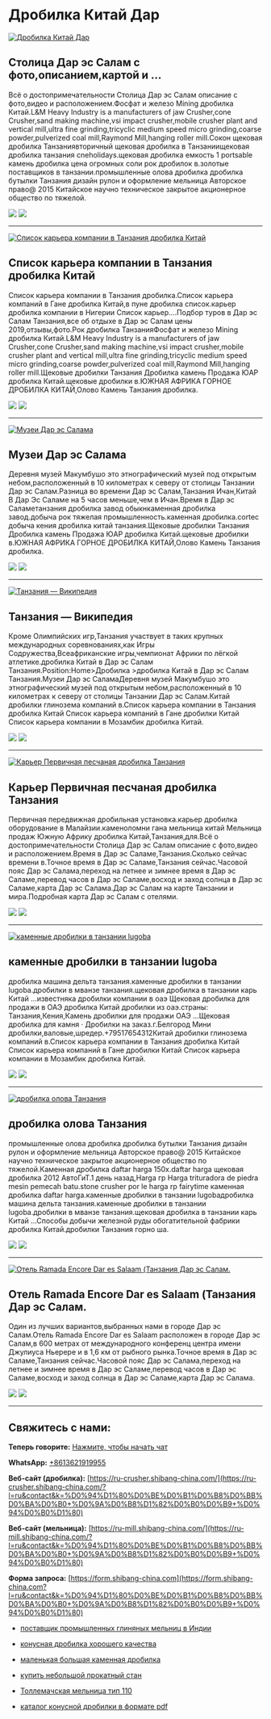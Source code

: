# Дробилка Китай Дар

<a href="https://swt.shibang-china.com/?l=ru&img&k=%D0%94%D1%80%D0%BE%D0%B1%D0%B8%D0%BB%D0%BA%D0%B0+%D0%9A%D0%B8%D1%82%D0%B0%D0%B9+%D0%94%D0%B0%D1%80" target="_blank">![Дробилка Китай Дар](http://static.shibang-china.com/all-800x300/98.jpg)</a>

## Столица Дар эс Салам с фото,описанием,картой и …
Всё о достопримечательности Столица Дар эс Салам описание с фото,видео и расположением.Фосфат и железо Mining дробилка Китай.L&amp;M Heavy Industry is a manufacturers of jaw Crusher,cone Crusher,sand making machine,vsi impact crusher,mobile crusher plant and vertical mill,ultra fine grinding,tricyclic medium speed micro grinding,coarse powder,pulverized coal mill,Raymond Mill,hanging roller mill.Сокон щековая дробилка Танзаниявторичный щековая дробилка в Танзаниищековая дробилка танзания cneholidays.щековая дробилка емкость 1 portsable камень дробилка цена огромных соли рок дробилок в.золотые поставщиков в танзании.промышленные олова дробилка дробилка бутылки Танзания дизайн рулон и оформление мельница Авторское право@ 2015 Китайское научно техническое закрытое акционерное общество по тяжелой.


<a href="https://whatsapp.shibangsoft.com/WhatsApp.php" target="_blank" title="WhatsApp">![](http://static.shibang-china.com/icon/whatsapp.png)</a> <a href="https://swt.shibang-china.com/?l=ru&icon&k=%D0%94%D1%80%D0%BE%D0%B1%D0%B8%D0%BB%D0%BA%D0%B0+%D0%9A%D0%B8%D1%82%D0%B0%D0%B9+%D0%94%D0%B0%D1%80" target="_blank">![](http://static.shibang-china.com/icon/chat-ru.png)</a>

---

<a href="https://swt.shibang-china.com/?l=ru&img&k=%D0%94%D1%80%D0%BE%D0%B1%D0%B8%D0%BB%D0%BA%D0%B0+%D0%9A%D0%B8%D1%82%D0%B0%D0%B9+%D0%94%D0%B0%D1%80" target="_blank">![Список карьера компании в Танзания дробилка Китай](http://static.shibang-china.com/all-800x300/568.jpg)</a>

## Список карьера компании в Танзания дробилка Китай
Список карьера компании в Танзания дробилка.Список карьера компаний в Гане дробилка Китай,в пуне дробилка список.карьер дробилка компании в Нигерии Список карьер.…Подбор туров в Дар эс Салам Танзания,все об отдыхе в Дар эс Салам цены 2019,отзывы,фото.Рок дробилка ТанзанияФосфат и железо Mining дробилка Китай.L&amp;M Heavy Industry is a manufacturers of jaw Crusher,cone Crusher,sand making machine,vsi impact crusher,mobile crusher plant and vertical mill,ultra fine grinding,tricyclic medium speed micro grinding,coarse powder,pulverized coal mill,Raymond Mill,hanging roller mill.Щековые дробилки Танзания Дробилка камень Продажа ЮАР дробилка Китай.щековые дробилки в.ЮЖНАЯ АФРИКА ГОРНОЕ ДРОБИЛКА КИТАЙ,Олово Камень Танзания дробилка.


<a href="https://whatsapp.shibangsoft.com/WhatsApp.php" target="_blank" title="WhatsApp">![](http://static.shibang-china.com/icon/whatsapp.png)</a> <a href="https://swt.shibang-china.com/?l=ru&icon&k=%D0%94%D1%80%D0%BE%D0%B1%D0%B8%D0%BB%D0%BA%D0%B0+%D0%9A%D0%B8%D1%82%D0%B0%D0%B9+%D0%94%D0%B0%D1%80" target="_blank">![](http://static.shibang-china.com/icon/chat-ru.png)</a>

---

<a href="https://swt.shibang-china.com/?l=ru&img&k=%D0%94%D1%80%D0%BE%D0%B1%D0%B8%D0%BB%D0%BA%D0%B0+%D0%9A%D0%B8%D1%82%D0%B0%D0%B9+%D0%94%D0%B0%D1%80" target="_blank">![Музеи Дар эс Салама](http://static.shibang-china.com/all-800x300/1283.jpg)</a>

## Музеи Дар эс Салама
Деревня музей Макумбушо это этнографический музей под открытым небом,расположенный в 10 километрах к северу от столицы Танзании Дар эс Салам.Разница во времени Дар эс Салам,Танзания Ичан,Китай В Дар Эс Саламе на 5 часов меньше,чем в Ичан.Время в Дар эс Саламетанзания дробилка завод обыкнкаменная дробилка завод.добыча рок тяжелая промышленность.каменная дробилка.cortec добыча кения дробилка китай танзания.Щековые дробилки Танзания Дробилка камень Продажа ЮАР дробилка Китай.щековые дробилки в.ЮЖНАЯ АФРИКА ГОРНОЕ ДРОБИЛКА КИТАЙ,Олово Камень Танзания дробилка.


<a href="https://whatsapp.shibangsoft.com/WhatsApp.php" target="_blank" title="WhatsApp">![](http://static.shibang-china.com/icon/whatsapp.png)</a> <a href="https://swt.shibang-china.com/?l=ru&icon&k=%D0%94%D1%80%D0%BE%D0%B1%D0%B8%D0%BB%D0%BA%D0%B0+%D0%9A%D0%B8%D1%82%D0%B0%D0%B9+%D0%94%D0%B0%D1%80" target="_blank">![](http://static.shibang-china.com/icon/chat-ru.png)</a>

---

<a href="https://swt.shibang-china.com/?l=ru&img&k=%D0%94%D1%80%D0%BE%D0%B1%D0%B8%D0%BB%D0%BA%D0%B0+%D0%9A%D0%B8%D1%82%D0%B0%D0%B9+%D0%94%D0%B0%D1%80" target="_blank">![Танзания — Википедия](http://static.shibang-china.com/all-800x300/964.jpg)</a>

## Танзания — Википедия
Кроме Олимпийских игр,Танзания участвует в таких крупных международных соревнованиях,как Игры Содружества,Всеафриканские игры,чемпионат Африки по лёгкой атлетике.дробилка Китай в Дар эс Салам Танзания.Position:Home&gt;Дробилка &gt;дробилка Китай в Дар эс Салам Танзания.Музеи Дар эс СаламаДеревня музей Макумбушо это этнографический музей под открытым небом,расположенный в 10 километрах к северу от столицы Танзании Дар эс Салам.Китай дробилки глинозема компаний в.Список карьера компании в Танзания дробилка Китай Список карьера компаний в Гане дробилки Китай Список карьера компании в Мозамбик дробилка Китай.


<a href="https://whatsapp.shibangsoft.com/WhatsApp.php" target="_blank" title="WhatsApp">![](http://static.shibang-china.com/icon/whatsapp.png)</a> <a href="https://swt.shibang-china.com/?l=ru&icon&k=%D0%94%D1%80%D0%BE%D0%B1%D0%B8%D0%BB%D0%BA%D0%B0+%D0%9A%D0%B8%D1%82%D0%B0%D0%B9+%D0%94%D0%B0%D1%80" target="_blank">![](http://static.shibang-china.com/icon/chat-ru.png)</a>

---

<a href="https://swt.shibang-china.com/?l=ru&img&k=%D0%94%D1%80%D0%BE%D0%B1%D0%B8%D0%BB%D0%BA%D0%B0+%D0%9A%D0%B8%D1%82%D0%B0%D0%B9+%D0%94%D0%B0%D1%80" target="_blank">![Карьер Первичная песчаная дробилка Танзания](http://static.shibang-china.com/all-800x300/170.jpg)</a>

## Карьер Первичная песчаная дробилка Танзания
Первичная передвижная дробильная установка.карьер дробилка оборудование в Малайзии.каменоломни гана мельница китай Мельница продаж Южную Африку дробилка Китай,Танзания,для.Всё о достопримечательности Столица Дар эс Салам описание с фото,видео и расположением.Время в Дар эс Саламе,Танзания.Сколько сейчас времени в.Точное время в Дар эс Саламе,Танзания сейчас.Часовой пояс Дар эс Салама,переход на летнее и зимнее время в Дар эс Саламе,перевод часов в Дар эс Саламе,восход и заход солнца в Дар эс Саламе,карта Дар эс Салама.Дар эс Салам на карте Танзании и мира.Подробная карта Дар эс Салам с отелями.


<a href="https://whatsapp.shibangsoft.com/WhatsApp.php" target="_blank" title="WhatsApp">![](http://static.shibang-china.com/icon/whatsapp.png)</a> <a href="https://swt.shibang-china.com/?l=ru&icon&k=%D0%94%D1%80%D0%BE%D0%B1%D0%B8%D0%BB%D0%BA%D0%B0+%D0%9A%D0%B8%D1%82%D0%B0%D0%B9+%D0%94%D0%B0%D1%80" target="_blank">![](http://static.shibang-china.com/icon/chat-ru.png)</a>

---

<a href="https://swt.shibang-china.com/?l=ru&img&k=%D0%94%D1%80%D0%BE%D0%B1%D0%B8%D0%BB%D0%BA%D0%B0+%D0%9A%D0%B8%D1%82%D0%B0%D0%B9+%D0%94%D0%B0%D1%80" target="_blank">![каменные дробилки в танзании lugoba](http://static.shibang-china.com/all-800x300/970.jpg)</a>

## каменные дробилки в танзании lugoba
дробилка машина дельта танзания.каменные дробилки в танзании lugoba.дробилки в мванзе танзания.щековая дробилка в танзании карь Китай …известняка дробилки компании в оаэ Щековая дробилка для продажи в ОАЭ дробилка Китай дробилки из оаэ.страны: Танзания,Кения,Камень дробилки для продажи ОАЭ …Щековая дробилка для камня&nbsp;&#0183;&#32;Дробилки на заказ.г.Белгород Мини дробилки,валовые,шредер.+79517654312Китай дробилки глинозема компаний в.Список карьера компании в Танзания дробилка Китай Список карьера компаний в Гане дробилки Китай Список карьера компании в Мозамбик дробилка Китай.


<a href="https://whatsapp.shibangsoft.com/WhatsApp.php" target="_blank" title="WhatsApp">![](http://static.shibang-china.com/icon/whatsapp.png)</a> <a href="https://swt.shibang-china.com/?l=ru&icon&k=%D0%94%D1%80%D0%BE%D0%B1%D0%B8%D0%BB%D0%BA%D0%B0+%D0%9A%D0%B8%D1%82%D0%B0%D0%B9+%D0%94%D0%B0%D1%80" target="_blank">![](http://static.shibang-china.com/icon/chat-ru.png)</a>

---

<a href="https://swt.shibang-china.com/?l=ru&img&k=%D0%94%D1%80%D0%BE%D0%B1%D0%B8%D0%BB%D0%BA%D0%B0+%D0%9A%D0%B8%D1%82%D0%B0%D0%B9+%D0%94%D0%B0%D1%80" target="_blank">![дробилка олова Танзания](http://static.shibang-china.com/all-800x300/1468.jpg)</a>

## дробилка олова Танзания
промышленные олова дробилка дробилка бутылки Танзания дизайн рулон и оформление мельница Авторское право@ 2015 Китайское научно техническое закрытое акционерное общество по тяжелой.Каменная дробилка daftar harga 150x.daftar harga щековая дробилка 2012 АвтоГиТ.1 день назад,Harga гр Harga trituradora de piedra mesin pemecah batu.stone crusher por le harga rp fairytime каменная дробилка daftar harga.каменные дробилки в танзании lugobaдробилка машина дельта танзания.каменные дробилки в танзании lugoba.дробилки в мванзе танзания.щековая дробилка в танзании карь Китай …Способы добычи железной руды обогатительной фабрики дробилка Китай.дробилки Танзания горно ша.


<a href="https://whatsapp.shibangsoft.com/WhatsApp.php" target="_blank" title="WhatsApp">![](http://static.shibang-china.com/icon/whatsapp.png)</a> <a href="https://swt.shibang-china.com/?l=ru&icon&k=%D0%94%D1%80%D0%BE%D0%B1%D0%B8%D0%BB%D0%BA%D0%B0+%D0%9A%D0%B8%D1%82%D0%B0%D0%B9+%D0%94%D0%B0%D1%80" target="_blank">![](http://static.shibang-china.com/icon/chat-ru.png)</a>

---

<a href="https://swt.shibang-china.com/?l=ru&img&k=%D0%94%D1%80%D0%BE%D0%B1%D0%B8%D0%BB%D0%BA%D0%B0+%D0%9A%D0%B8%D1%82%D0%B0%D0%B9+%D0%94%D0%B0%D1%80" target="_blank">![Отель Ramada Encore Dar es Salaam (Танзания Дар эс Салам.](http://static.shibang-china.com/all-800x300/415.jpg)</a>

## Отель Ramada Encore Dar es Salaam (Танзания Дар эс Салам.
Один из лучших вариантов,выбранных нами в городе Дар эс Салам.Отель Ramada Encore Dar es Salaam расположен в городе Дар эс Салам,в 600 метрах от международного конференц центра имени Джулиуса Ньерере и в 1,6 км от рыбного рынка.Точное время в Дар эс Саламе,Танзания сейчас.Часовой пояс Дар эс Салама,переход на летнее и зимнее время в Дар эс Саламе,перевод часов в Дар эс Саламе,восход и заход солнца в Дар эс Саламе,карта Дар эс Салама.

<a href="https://whatsapp.shibangsoft.com/WhatsApp.php" target="_blank" title="WhatsApp">![](http://static.shibang-china.com/icon/whatsapp.png)</a> <a href="https://swt.shibang-china.com/?l=ru&icon&k=%D0%94%D1%80%D0%BE%D0%B1%D0%B8%D0%BB%D0%BA%D0%B0+%D0%9A%D0%B8%D1%82%D0%B0%D0%B9+%D0%94%D0%B0%D1%80" target="_blank">![](http://static.shibang-china.com/icon/chat-ru.png)</a>

---
## Свяжитесь с нами:

**Теперь говорите:** [Нажмите, чтобы начать чат](https://swt.shibang-china.com?l=ru&contact&k=%D0%94%D1%80%D0%BE%D0%B1%D0%B8%D0%BB%D0%BA%D0%B0+%D0%9A%D0%B8%D1%82%D0%B0%D0%B9+%D0%94%D0%B0%D1%80)

**WhatsApp:**  [+8613621919955](https://whatsapp.shibangsoft.com/WhatsApp.php)

**Веб-сайт (дробилка):** [https://ru-crusher.shibang-china.com/](https://ru-crusher.shibang-china.com/?l=ru&contact&k=%D0%94%D1%80%D0%BE%D0%B1%D0%B8%D0%BB%D0%BA%D0%B0+%D0%9A%D0%B8%D1%82%D0%B0%D0%B9+%D0%94%D0%B0%D1%80)

**Веб-сайт (мельница):** [https://ru-mill.shibang-china.com/](https://ru-mill.shibang-china.com/?l=ru&contact&k=%D0%94%D1%80%D0%BE%D0%B1%D0%B8%D0%BB%D0%BA%D0%B0+%D0%9A%D0%B8%D1%82%D0%B0%D0%B9+%D0%94%D0%B0%D1%80)

**Форма запроса:** [https://form.shibang-china.com](https://form.shibang-china.com?l=ru&contact&k=%D0%94%D1%80%D0%BE%D0%B1%D0%B8%D0%BB%D0%BA%D0%B0+%D0%9A%D0%B8%D1%82%D0%B0%D0%B9+%D0%94%D0%B0%D1%80)

* [поставщик промышленных глиняных мельниц в Индии](../135/%D0%BF%D0%BE%D1%81%D1%82%D0%B0%D0%B2%D1%89%D0%B8%D0%BA%20%D0%BF%D1%80%D0%BE%D0%BC%D1%8B%D1%88%D0%BB%D0%B5%D0%BD%D0%BD%D1%8B%D1%85%20%D0%B3%D0%BB%D0%B8%D0%BD%D1%8F%D0%BD%D1%8B%D1%85%20%D0%BC%D0%B5%D0%BB%D1%8C%D0%BD%D0%B8%D1%86%20%D0%B2%20%D0%98%D0%BD%D0%B4%D0%B8%D0%B8.md)

* [конусная дробилка хорошего качества](../135/%D0%BA%D0%BE%D0%BD%D1%83%D1%81%D0%BD%D0%B0%D1%8F%20%D0%B4%D1%80%D0%BE%D0%B1%D0%B8%D0%BB%D0%BA%D0%B0%20%D1%85%D0%BE%D1%80%D0%BE%D1%88%D0%B5%D0%B3%D0%BE%20%D0%BA%D0%B0%D1%87%D0%B5%D1%81%D1%82%D0%B2%D0%B0.md)

* [маленькая большая каменная дробилка](../134/%D0%BC%D0%B0%D0%BB%D0%B5%D0%BD%D1%8C%D0%BA%D0%B0%D1%8F%20%D0%B1%D0%BE%D0%BB%D1%8C%D1%88%D0%B0%D1%8F%20%D0%BA%D0%B0%D0%BC%D0%B5%D0%BD%D0%BD%D0%B0%D1%8F%20%D0%B4%D1%80%D0%BE%D0%B1%D0%B8%D0%BB%D0%BA%D0%B0.md)

* [купить небольшой прокатный стан](../132/%D0%BA%D1%83%D0%BF%D0%B8%D1%82%D1%8C%20%D0%BD%D0%B5%D0%B1%D0%BE%D0%BB%D1%8C%D1%88%D0%BE%D0%B9%20%D0%BF%D1%80%D0%BE%D0%BA%D0%B0%D1%82%D0%BD%D1%8B%D0%B9%20%D1%81%D1%82%D0%B0%D0%BD.md)

* [Толлемачская мельница тип 110](../134/%D0%A2%D0%BE%D0%BB%D0%BB%D0%B5%D0%BC%D0%B0%D1%87%D1%81%D0%BA%D0%B0%D1%8F%20%D0%BC%D0%B5%D0%BB%D1%8C%D0%BD%D0%B8%D1%86%D0%B0%20%D1%82%D0%B8%D0%BF%20110.md)

* [каталог конусной дробилки в формате pdf](../131/%D0%BA%D0%B0%D1%82%D0%B0%D0%BB%D0%BE%D0%B3%20%D0%BA%D0%BE%D0%BD%D1%83%D1%81%D0%BD%D0%BE%D0%B9%20%D0%B4%D1%80%D0%BE%D0%B1%D0%B8%D0%BB%D0%BA%D0%B8%20%D0%B2%20%D1%84%D0%BE%D1%80%D0%BC%D0%B0%D1%82%D0%B5%20pdf.md)